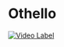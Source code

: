 # Othello

[![Video Label](http://img.youtube.com/vi/wm0ui05f_PQ/0.jpg)](https://youtu.be/wm0ui05f_PQ)
